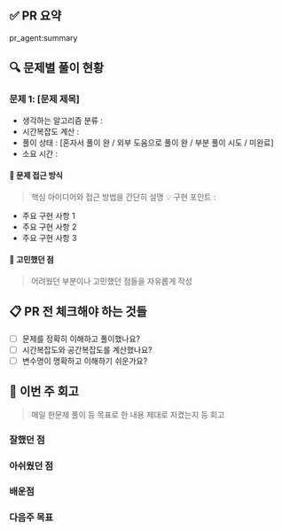 ## ✅ PR 요약
pr_agent:summary

## 🔍 문제별 풀이 현황

### 문제 1: [문제 제목]

- 생각하는 알고리즘 분류 :
- 시간복잡도 계산 :
- 풀이 상태 : [혼자서 풀이 완 / 외부 도움으로 풀이 완 / 부분 풀이 시도 / 미완료]
- 소요 시간 : 

#### 🎯 문제 접근 방식
> 핵심 아이디어와 접근 방법을 간단히 설명
💡 구현 포인트 : 

- 주요 구현 사항 1
- 주요 구현 사항 2
- 주요 구현 사항 3

#### 🤔 고민했던 점
> 어려웠던 부분이나 고민했던 점들을 자유롭게 작성

## 📋 PR 전 체크해야 하는 것들

- [ ] 문제를 정확히 이해하고 풀이했나요?
- [ ] 시간복잡도와 공간복잡도를 계산했나요?
- [ ] 변수명이 명확하고 이해하기 쉬운가요?

## 📝 이번 주 회고
> 매일 한문제 풀이 등 목표로 한 내용 제대로 지켰는지 등 회고

### 잘했던 점

### 아쉬웠던 점

### 배운점

### 다음주 목표